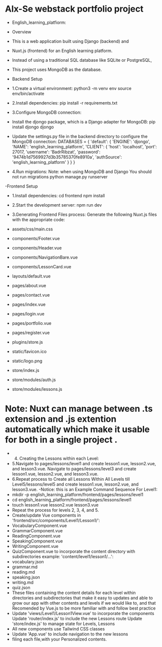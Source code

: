 # Alx-Se webstack portfolio project
- English_learning_platfiorm:
- Overview

- This is a web application built using Django (backend) and 
- Nuxt.js (frontend) for an English learning platform. 
- Instead of using a traditional SQL database like SQLite or PostgreSQL, 
- This project uses MongoDB as the database.
- Backend Setup
-  1.Create a virtual environment:
python3 -m venv env
source env/bin/activate

- 2.Install dependencies:
pip install -r requirements.txt

- 3.Configure MongoDB connection:
- Install the djongo package, which is a Django adapter for MongoDB:
pip install djongo djongo

- Update the settings.py file in the backend directory to configure the MongoDB connection:
DATABASES = {
    'default': {
        'ENGINE': 'djongo',
        'NAME': 'english_learning_platform',
        'CLIENT': {
            'host': 'localhost',
            'port': 27017,
            'username': 'BadrRibzat',
            'password': '9474b1d7569927d3b35785370fe8910a',
            'authSource': 'english_learning_platform'
        }
    }
}
- 4.Run migrations:
	Note: when using MongoDB and Django You should not run migrations
python manage.py runserver

-Frontend Setup
- 1.Install dependencies:
cd frontend
npm install

- 2.Start the development server:
npm run dev

- 3.Generating Frontend Files process:
Generate the following Nuxt.js files with the appropriate code:
- assets/css/main.css
- components/Footer.vue
- components/Header.vue
- components/NavigationBare.vue
- components/LessonCard.vue
- layouts/default.vue
- pages/about.vue
- pages/contact.vue
- pages/index.vue
- pages/login.vue
- pages/portfolio.vue
- pages/register.vue
- plugins/store.js
- static/favicon.ico
- static/logo.png
- store/index.js
- store/modules/auth.js
- store/modules/lessons.js
# Note: Nuxt can manage between .ts extension and .js extention automatically which make it usable for both in a single project .

- 4. Creating the Lessons within each Level:
- 5.Navigate to pages/lessons/level1 and create lesson1.vue, lesson2.vue, and lesson3.vue.
Navigate to pages/lessons/level3 and create lesson1.vue, lesson2.vue, and lesson3.vue.
- 6.Repeat process to Create all Lessons Within All Levels till Level5/lessons/level5 and create lesson1.vue, lesson2.vue, and lesson3.vue.
-Notice: this is an Example Command Sequence For Level1:
- mkdir -p english_learning_platform/frontend/pages/lessons/level1
- cd english_learning_platform/frontend/pages/lessons/level1
- touch lesson1.vue lesson2.vue lesson3.vue
- Repeat the process for levels 2, 3, 4, and 5.
- Create/update Vue components in 'frontend/src/components/Level1/Lesson1/':
- VocabularyComponent.vue
- GrammarComponent.vue
- ReadingComponent.vue
- SpeakingComponent.vue
- WritingComponent.vue
- QuizComponent.vue
to incorporate the content directory with subdirectories example:
'content/level1/lesson1/...':
- vocabulary.json
- grammar.md
- reading.md
- speaking.json
- writing.md
- quiz.json
- These files containing the content details for each level within directories and subdirectories that make it easy to updates and able to grow our app with other contents and levels if we would like to, and that Recomended by Vue.js to be more familiar with and follow best practice 
- Update 'views/Level1/Lesson1View.vue' to incorporate the components 
Update 'router/index.js' to include the new Lessons route
Update 'store/index.js' to manage state for Levels, Lessons
- All new components use Tailwind CSS classes
- Update 'App.vue' to include navigation to the new lessons
- filing each file,with your Personalized contents.
















